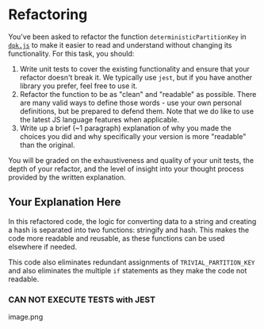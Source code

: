 # Refactoring

You've been asked to refactor the function `deterministicPartitionKey` in [`dpk.js`](dpk.js) to make it easier to read and understand without changing its functionality. For this task, you should:

1. Write unit tests to cover the existing functionality and ensure that your refactor doesn't break it. We typically use `jest`, but if you have another library you prefer, feel free to use it.
2. Refactor the function to be as "clean" and "readable" as possible. There are many valid ways to define those words - use your own personal definitions, but be prepared to defend them. Note that we do like to use the latest JS language features when applicable.
3. Write up a brief (~1 paragraph) explanation of why you made the choices you did and why specifically your version is more "readable" than the original.

You will be graded on the exhaustiveness and quality of your unit tests, the depth of your refactor, and the level of insight into your thought process provided by the written explanation.

## Your Explanation Here
In this refactored code, the logic for converting data to a string and creating a hash is separated into two functions: stringify and hash. This makes the code more readable and reusable, as these functions can be used elsewhere if needed.

This code also eliminates redundant assignments of `TRIVIAL_PARTITION_KEY` and also eliminates the multiple `if` statements as they make the code not readable.


### CAN NOT EXECUTE TESTS with JEST

image.png